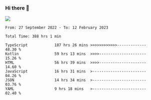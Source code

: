 ### Hi there 👋

<!--<a href="https://github.com/search?o=desc&q=author%3Abushiyi&s=committer-date&type=Commits">-->
<!--    <img align="center" height = "178" src="https://github-readme-stats.vercel.app/api?username=bushiyi&count_private=true&show_icons=true&theme=noctis_minimus&hide=contribs&include_all_commits=true" />-->
<!--</a>-->
<!--<a href="https://github.com/bushiyi?tab=repositories">-->
<!--    <img align="center" height = "178" src="https://github-readme-stats.vercel.app/api/top-langs/?username=bushiyi&count_private=true&theme=noctis_minimus" />-->
<!--</a>-->
 
<!-- [![Ashutosh's github activity graph](https://activity-graph.herokuapp.com/graph?username=bushiyi&theme=react&bg_color=1B2932&point=698B69&line=698B69)](https://github.com/ashutosh00710/github-readme-activity-graph)
 -->


![](https://raw.githubusercontent.com/bushiyi/bushiyi/master/assets/github-contribution-grid-snake.svg)

<!--START_SECTION:waka-->

```text
From: 27 September 2022 - To: 12 February 2023

Total Time: 388 hrs 1 min

TypeScript            187 hrs 26 mins >>>>>>>>>>>>-------------   48.30 %
Kotlin                59 hrs 13 mins  >>>>---------------------   15.26 %
HTML                  56 hrs 39 mins  >>>>---------------------   14.60 %
JavaScript            16 hrs 31 mins  >------------------------   04.26 %
JSON                  14 hrs 34 mins  >------------------------   03.76 %
YAML                  9 hrs 18 mins   >------------------------   02.40 %
```

<!--END_SECTION:waka-->


